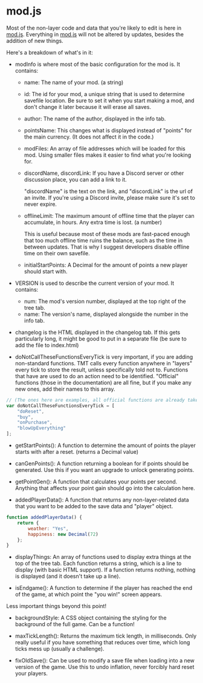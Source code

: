 # mod.js

Most of the non-layer code and data that you're likely to edit is here in [mod.js](/js/mod.js).
Everything in [mod.js](/js/mod.js) will not be altered by updates, besides the addition of new things.

Here's a breakdown of what's in it:

-   modInfo is where most of the basic configuration for the mod is. It contains:

    -   name: The name of your mod. (a string)
    -   id: The id for your mod, a unique string that is used to determine savefile location. Be sure to set it when you start making a mod, and don't change it later because it will erase all saves.
    -   author: The name of the author, displayed in the info tab.
    -   pointsName: This changes what is displayed instead of "points" for the main currency. (It does not affect it in the code.)
    -   modFiles: An array of file addresses which will be loaded for this mod. Using smaller files makes it easier to find what you're looking for.

    -   discordName, discordLink: If you have a Discord server or other discussion place, you can add a link to it.

        "discordName" is the text on the link, and "discordLink" is the url of an invite. If you're using a Discord invite, please make sure it's set to never expire.

    -   offlineLimit: The maximum amount of offline time that the player can accumulate, in hours. Any extra time is lost. (a number)

        This is useful because most of these mods are fast-paced enough that too much offline time ruins the balance, such as the time in between updates. That is why I suggest developers disable offline time on their own savefile.

    -   initialStartPoints: A Decimal for the amount of points a new player should start with.

-   VERSION is used to describe the current version of your mod. It contains:

    -   num: The mod's version number, displayed at the top right of the tree tab.
    -   name: The version's name, displayed alongside the number in the info tab.

-   changelog is the HTML displayed in the changelog tab. If this gets particularly long, it might be good to put in a separate file (be sure to add the file to index.html)

-   doNotCallTheseFunctionsEveryTick is very important, if you are adding non-standard functions. TMT calls every function anywhere in "layers" every tick to store the result, unless specifically told not to. Functions that have are used to do an action need to be identified. "Official" functions (those in the documentation) are all fine, but if you make any new ones, add their names to this array.

```js
// (The ones here are examples, all official functions are already taken care of)
var doNotCallTheseFunctionsEveryTick = [
    "doReset",
    "buy",
    "onPurchase",
    "blowUpEverything"
];
```

-   getStartPoints(): A function to determine the amount of points the player starts with after a reset. (returns a Decimal value)

-   canGenPoints(): A function returning a boolean for if points should be generated. Use this if you want an upgrade to unlock generating points.

-   getPointGen(): A function that calculates your points per second. Anything that affects your point gain should go into the calculation here.

-   addedPlayerData(): A function that returns any non-layer-related data that you want to be added to the save data and "player" object.

```js
function addedPlayerData() {
    return {
        weather: "Yes",
        happiness: new Decimal(72)
    };
}
```

-   displayThings: An array of functions used to display extra things at the top of the tree tab. Each function returns a string, which is a line to display (with basic HTML support). If a function returns nothing, nothing is displayed (and it doesn't take up a line).

-   isEndgame(): A function to determine if the player has reached the end of the game, at which point the "you win!" screen appears.

Less important things beyond this point!

-   backgroundStyle: A CSS object containing the styling for the background of the full game. Can be a function!

-   maxTickLength(): Returns the maximum tick length, in milliseconds. Only really useful if you have something that reduces over time, which long ticks mess up (usually a challenge).

-   fixOldSave(): Can be used to modify a save file when loading into a new version of the game. Use this to undo inflation, never forcibly hard reset your players.
